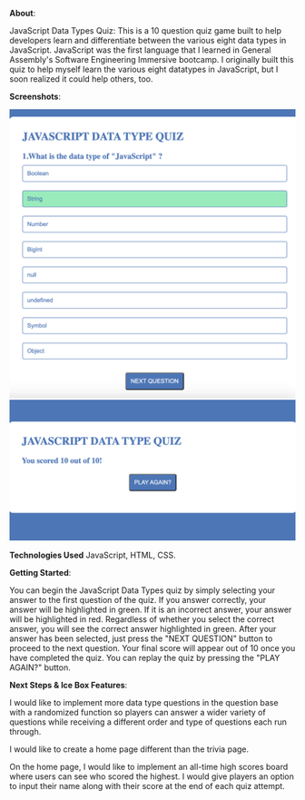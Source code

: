 **About**:

JavaScript Data Types Quiz: This is a 10 question quiz game built to help developers learn and differentiate between the various eight data types in JavaScript. JavaScript was the first language that I learned in General Assembly's Software Engineering Immersive bootcamp. I originally built this quiz to help myself learn the various eight datatypes in JavaScript, but I soon realized it could help others, too.

**Screenshots**:

![Home page](image-1.png)
![Final score](image.png)

**Technologies Used** JavaScript, HTML, CSS. 

**Getting Started**: 

You can begin the JavaScript Data Types quiz by simply selecting your answer to the first question of the quiz. If you answer correctly, your answer will be highlighted in green. If it is an incorrect answer, your answer will be highlighted in red. Regardless of whether you select the correct answer, you will see the correct answer highlighted in green. After your answer has been selected, just press the "NEXT QUESTION" button to proceed to the next question. Your final score will appear out of 10 once you have completed the quiz. You can replay the quiz by pressing the "PLAY AGAIN?" button.

**Next Steps & Ice Box Features**:

I would like to implement more data type questions in the question base with a randomized function so players can answer a wider variety of questions while receiving a different order and type of questions each run through.

I would like to create a home page different than the trivia page.

On the home page, I would like to implement an all-time high scores board where users can see who scored the highest. I would give players an option to input their name along with their score at the end of each quiz attempt.

